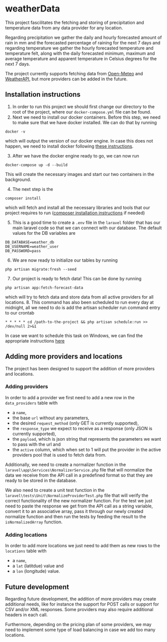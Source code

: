 # weatherData
This project fascilitates the fetching and storing of precipitation and temperature data from any data provider for any location.

Regarding precipitation we gather the daily and hourly forecasted amount of rain in mm and the forecasted percentage of raining for the next 7 days and regarding temperature we gather the hourly forecasted temperature and temperature felt, along with the daily forecasted minimum, maximum and average temperature and apparent temperature in Celsius degrees for the next 7 days.

The project currently supports fetching data from [Open-Meteo](https://open-meteo.com/) and [WeatherAPI](https://www.weatherapi.com/), but more providers can be added in the future.
## Installation instructions
1. In order to run this project we should first change our directory to the root of the project, where our `docker-compose.yml` file can be found.
2. Next we need to install our docker containers. Before this step, we need to make sure that we have docker installed. We can do that by running
```
docker -v
```
which will output the version of our docker engine. In case this does not happen, we need to install docker following [these instructions](https://docs.docker.com/engine/install/).

3. After we have the docker engine ready to go, we can now run
```
docker-compose up -d --build
```
This will create the necessary images and start our two containers in the background.

4. The next step is the
```
composer install
```
which will fetch and install all the necessary libraries and tools that our project requires to run ([composer installation instructions](https://getcomposer.org/download/) if needed)

5. This is a good time to create a `.env` file in the `laravel` folder that has our main laravel code so that we can connect with our database. The default values for the DB variables are
```
DB_DATABASE=weather_db
DB_USERNAME=weather_user
DB_PASSWORD=pass
```

6. We are now ready to initialize our tables by running
```
php artisan migrate:fresh --seed
```

7. Our project is ready to fetch data! This can be done by running
```
php artisan app:fetch-forecast-data
```
which will try to fetch data and store data from all active providers for all locations.
8. This command has also been scheduled to run every day at midnight, all we need to do is add the artisan scheduler run command entry to our crontab
```
* * * * * cd /path-to-the-project && php artisan schedule:run >> /dev/null 2>&1
```
In case we want to schedule this task on Windows, we can find the appropriate instructions [here](https://gist.github.com/Splode/94bfa9071625e38f7fd76ae210520d94)

## Adding more providers and locations
The project has been designed to support the addition of more providers and locations. 
### Adding providers
In order to add a provider we first need to add a new row in the `data_providers` table with 
* a `name`,
* the base `url` without any parameters,
* the desired `request_method` (only GET is currently supported),
* the `response_type` we expect to receive as a response (only JSON is currently supported), 
* the `payload`, which is json string that represents the parameters we want to pass with the url and
* the `active` column, which when set to 1 will put the provider in the active providers pool that is used to fetch data from.

Additionally, we need to create a normalizer function in the `laravel\app\Services\NormalizerService.php` file that will normalize the data we receive from the API call in a predefined format so that they are ready to be stored in the database.

We also need to create a unit test function in the `laravel\tests\Unit\NormalizeProviderTest.php` file that will verify the correct functionality of the new normalizer function. For the test we just need to paste the response we get from the API call as a string variable, convert it to an associative array, pass it through our newly created normalize function and then run the tests by feeding the result to the `isNormalizedArray` function.

### Adding locations
In order to add more locations we just need to add them as new rows to the `locations` table with 
* a `name`,
* a `lat` (latitdue) value and
* a `lon` (longitude) value. 

## Future development
Regarding future development, the addition of more providers may create additional needs, like for instance the support for POST calls or support for CSV and/or XML responses. Some providers may also require additional headers in each call.

Furthermore, depending on the pricing plan of some providers, we may need to implement some type of load balancing in case we add too many locations.
